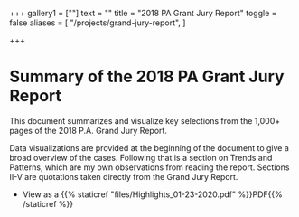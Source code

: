 +++
gallery1 = [""]
text = ""
title = "2018 PA Grant Jury Report"
toggle = false
aliases = [
    "/projects/grand-jury-report",
]

+++

# Summary of the 2018 PA Grant Jury Report

This document summarizes and visualize key selections from the 1,000+ pages of the 2018 P.A. Grand Jury Report. 

Data visualizations are provided at the beginning of the document to give a broad overview of the cases. Following that is a section on
Trends and Patterns, which are my own observations from reading the report. 
Sections II-V are quotations taken directly from the Grand Jury Report.

* View as a {{% staticref "files/Highlights_01-23-2020.pdf" %}}PDF{{% /staticref %}}
